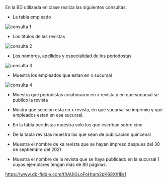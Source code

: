 En la BD utilizada en clase realiza las siguientes consultas:

* La tabla empleado

![consulta 1](https://user-images.githubusercontent.com/101900664/170727400-6488b467-7271-4610-86d2-de93b2c7ae8b.png)


* Los titulos de las revistas

![consulta 2](https://user-images.githubusercontent.com/101900664/170727657-dc63e2b8-a801-43a1-abca-4bb14e7767bc.png)


* Los nombres, apellidos y especialidad de los periodostas

![consulta 3](https://user-images.githubusercontent.com/101900664/170728030-84121733-12ab-442d-8048-f445d3dd633d.png)


* Muestra los empleados que estan en x sucursal

![consulta 4](https://user-images.githubusercontent.com/101900664/170730516-e93603dd-28c1-4444-b6f8-7e4ae5366083.png)


* Muestra que periodistas colaboraron en x revista y en que sucursal se publico la revista



* Mustra que seccion esta en x revista, en que sucursal se imprimio y que empleados estan en esa sucursal.
* En la tabla peridistas muestra solo los que escriban sobre cine
* De la tabla revistas muestra las que sean de publicacion quincenal
* Muestra el nombre de ka revista que se hayan impreso despues del 30 de septiembre del 2021
* Muestra el nombre de la revista que se haya publicado en la sucursal 1 cuyos ejemplares tengan más de 80 páginas.

https://www.db-fiddle.com/f/iAUjGLoFoHtam2pK68Xh1B/1

